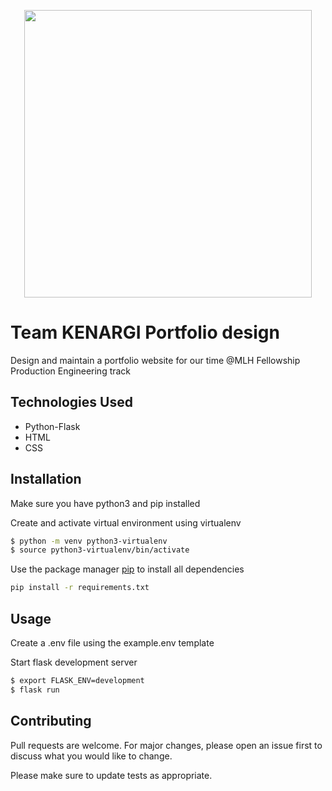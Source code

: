 <p align="center">
 <img width="460" src="https://user-images.githubusercontent.com/51943194/121562739-98dd0680-c9ce-11eb-897a-579780e50c9a.jpg">
</p>

# Team KENARGI Portfolio design 

Design and maintain a portfolio website for our time @MLH Fellowship Production Engineering track

## Technologies Used

- Python-Flask
- HTML
- CSS
 

## Installation

Make sure you have python3 and pip installed


Create and activate virtual environment using virtualenv
```bash
$ python -m venv python3-virtualenv
$ source python3-virtualenv/bin/activate
```

Use the package manager [pip](https://pip.pypa.io/en/stable/) to install all dependencies

```bash
pip install -r requirements.txt
```

## Usage

Create a .env file using the example.env template


Start flask development server
```bash
$ export FLASK_ENV=development
$ flask run
```
## Contributing
Pull requests are welcome. For major changes, please open an issue first to discuss what you would like to change.

Please make sure to update tests as appropriate.
